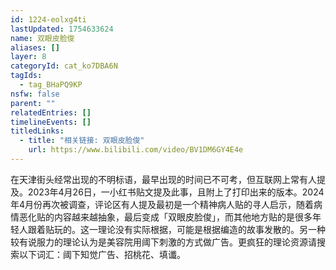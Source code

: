 ```yaml
---
id: 1224-eolxg4ti
lastUpdated: 1754633624
name: 双眼皮脸俊
aliases: []
layer: 8
categoryId: cat_ko7DBA6N
tagIds:
  - tag_BHaPQ9KP
nsfw: false
parent: ""
relatedEntries: []
timelineEvents: []
titledLinks:
  - title: "相关链接: 双眼皮脸俊"
    url: https://www.bilibili.com/video/BV1DM6GY4E4e
---
```


在天津街头经常出现的不明标语，最早出现的时间已不可考，但互联网上常有人提及。2023年4月26日，一小红书贴文提及此事，且附上了打印出来的版本。2024年4月份再次被调查，评论区有人提及最初是一个精神病人贴的寻人启示，随着病情恶化贴的内容越来越抽象，最后变成「双眼皮脸俊」，而其他地方贴的是很多年轻人跟着贴玩的。这一理论没有实际根据，可能是根据编造的故事发散的。另一种较有说服力的理论认为是美容院用阈下刺激的方式做广告。更疯狂的理论资源请搜索以下词汇：阈下知觉广告、招桃花、填谶。